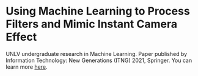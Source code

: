 # Using Machine Learning to Process Filters and Mimic Instant Camera Effect
UNLV undergraduate research in Machine Learning. Paper published by Information Technology: New Generations (ITNG) 2021, Springer. You can learn more [here](https://link.springer.com/chapter/10.1007/978-3-030-70416-2_57).
